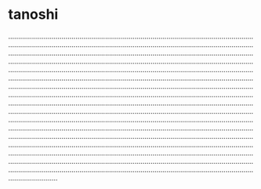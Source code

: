 # tanoshi
.....................................................................................................................................................................................................................................................................................................................................................................................................................................................................................................................................................................................................................................................................................................................................................................................................................................................................................................................................................................................................................................................................................................................................................................................................................................................................................................................................................................................................................................................................................................................................................................................................................................................................................................................................................................................................................................................................................................................................................................................................................................................................................................................................................................................................................